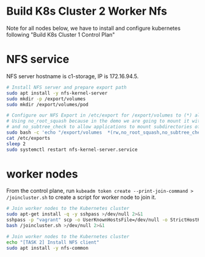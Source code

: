 # Build K8s Cluster 2 Worker Nfs


Note for all nodes below, we have to install and configure kubernetes following "Build K8s Cluster 1 Control Plan"

# NFS service
NFS server hostname is c1-storage, IP is 172.16.94.5.

```bash
# Install NFS server and prepare export path
sudo apt install -y nfs-kernel-server
sudo mkdir -p /export/volumes
sudo mkdir /export/volumes/pod

# Configure our NFS Export in /etc/export for /export/volumes to (*) all IPs, with (rw) write permission
# Using no_root_squash because in the demo we are going to mount it with root access.
# and no_subtree_check to allow applications to mount subdirectories of the export directly.
sudo bash -c 'echo "/export/volumes  *(rw,no_root_squash,no_subtree_check)" > /etc/exports'
cat /etc/exports
sleep 2
sudo systemctl restart nfs-kernel-server.service
```
# worker nodes

From the control plane, run ```kubeadm token create --print-join-command > /joincluster.sh``` to create a script for worker node to join it. 

```bash
# Join worker nodes to the Kubernetes cluster
sudo apt-get install -q -y sshpass >/dev/null 2>&1
sshpass -p "vagrant" scp -o UserKnownHostsFile=/dev/null -o StrictHostKeyChecking=no vagrant@c1-cp1.example.com:/joincluster.sh /joincluster.sh
bash /joincluster.sh >/dev/null 2>&1

# Join worker nodes to the Kubernetes cluster
echo "[TASK 2] Install NFS client"
sudo apt install -y nfs-common
```


